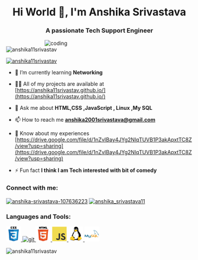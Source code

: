 <h1 align="center">Hi World 👋, I'm Anshika Srivastava</h1>
<h3 align="center">A passionate Tech Support Engineer</h3>
<img align="right" alt="coding" width="400" src="https://miro.medium.com/v2/resize:fit:1400/1*qdAW1TjCN57h1lbuuzvchg.gif">

<p align="left"> <img src="https://komarev.com/ghpvc/?username=anshika11srivastav&label=Profile%20views&color=0e75b6&style=flat" alt="anshika11srivastav" /> </p>

<p align="left"> <a href="https://github.com/ryo-ma/github-profile-trophy"><img src="https://github-profile-trophy.vercel.app/?username=anshika11srivastav" alt="anshika11srivastav" /></a> </p>

- 🌱 I’m currently learning **Networking**

- 👨‍💻 All of my projects are available at [https://anshika11srivastav.github.io/](https://anshika11srivastav.github.io/)

- 💬 Ask me about **HTML,CSS ,JavaScript , Linux ,My SQL**

- 📫 How to reach me **anshika2001srivastava@gmail.com**

- 📄 Know about my experiences [https://drive.google.com/file/d/1nZvIBay4JYg2NlqTUVB1P3akApxtTC8Z/view?usp=sharing](https://drive.google.com/file/d/1nZvIBay4JYg2NlqTUVB1P3akApxtTC8Z/view?usp=sharing)

- ⚡ Fun fact **I think I am Tech interested with bit of comedy**

<h3 align="left">Connect with me:</h3>
<p align="left">
<a href="https://linkedin.com/in/anshika-srivastava-107636223" target="blank"><img align="center" src="https://raw.githubusercontent.com/rahuldkjain/github-profile-readme-generator/master/src/images/icons/Social/linked-in-alt.svg" alt="anshika-srivastava-107636223" height="30" width="40" /></a>
<a href="https://instagram.com/anshika_srivastava11" target="blank"><img align="center" src="https://raw.githubusercontent.com/rahuldkjain/github-profile-readme-generator/master/src/images/icons/Social/instagram.svg" alt="anshika_srivastava11" height="30" width="40" /></a>
</p>

<h3 align="left">Languages and Tools:</h3>
<p align="left"> <a href="https://www.w3schools.com/css/" target="_blank" rel="noreferrer"> <img src="https://raw.githubusercontent.com/devicons/devicon/master/icons/css3/css3-original-wordmark.svg" alt="css3" width="40" height="40"/> </a> <a href="https://git-scm.com/" target="_blank" rel="noreferrer"> <img src="https://www.vectorlogo.zone/logos/git-scm/git-scm-icon.svg" alt="git" width="40" height="40"/> </a> <a href="https://www.w3.org/html/" target="_blank" rel="noreferrer"> <img src="https://raw.githubusercontent.com/devicons/devicon/master/icons/html5/html5-original-wordmark.svg" alt="html5" width="40" height="40"/> </a> <a href="https://developer.mozilla.org/en-US/docs/Web/JavaScript" target="_blank" rel="noreferrer"> <img src="https://raw.githubusercontent.com/devicons/devicon/master/icons/javascript/javascript-original.svg" alt="javascript" width="40" height="40"/> </a> <a href="https://www.linux.org/" target="_blank" rel="noreferrer"> <img src="https://raw.githubusercontent.com/devicons/devicon/master/icons/linux/linux-original.svg" alt="linux" width="40" height="40"/> </a> <a href="https://www.mysql.com/" target="_blank" rel="noreferrer"> <img src="https://raw.githubusercontent.com/devicons/devicon/master/icons/mysql/mysql-original-wordmark.svg" alt="mysql" width="40" height="40"/> </a> </p>

<p><img align="center" src="https://github-readme-streak-stats.herokuapp.com/?user=anshika11srivastav&" alt="anshika11srivastav" /></p>
